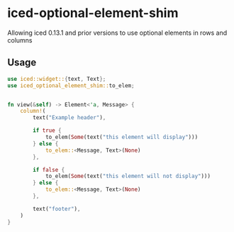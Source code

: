 # iced-optional-element-shim
Allowing iced 0.13.1 and prior versions to use optional elements in rows and columns

## Usage

```rust
use iced::widget::{text, Text};
use iced_optional_element_shim::to_elem;


fn view(&self) -> Element<'a, Message> {
    column!(
        text("Example header"),

        if true {
            to_elem(Some(text("this element will display")))
        } else {
            to_elem::<Message, Text>(None)
        },

        if false {
            to_elem(Some(text("this element will not display")))
        } else {
            to_elem::<Message, Text>(None)
        },

        text("footer"),
    )
}
```